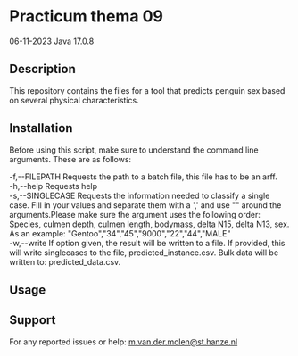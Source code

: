 # Practicum thema 09
06-11-2023
Java 17.0.8


## Description
This repository contains the files for a tool that predicts penguin sex based on several physical characteristics.  


## Installation
Before using this script, make sure to understand the command line arguments. These are as follows:

-f,--FILEPATH <arg>	Requests the path to a batch file, this file has
			to be an arff.  <br />
 -h,--help		Requests help  <br />
 -s,--SINGLECASE <arg>	Requests the information needed to classify a
                	single case. Fill in your values and separate
                	them with a ',' and use "" around the arguments.Please make sure the argument
                	uses the following order: Species, culmen depth,
                	culmen length, bodymass, delta N15, delta N13, sex.
                	As an example: "Gentoo","34","45","9000","22","44","MALE"  <br />
 -w,--write		If option given, the result will be written to a
                	file. If provided, this will write singlecases to the file, predicted_instance.csv. Bulk data will be written to: predicted_data.csv.  

	

## Usage



## Support
For any reported issues or help: m.van.der.molen@st.hanze.nl

